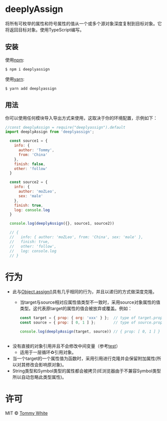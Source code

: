 # deeplyAssign
将所有可枚举的属性和符号属性的值从一个或多个源对象深度复制到目标对象。它将返回目标对象。使用TypeScript编写。

## 安装
使用[npm](https://www.npmjs.com/):
```
$ npm i deeplyassign
```

使用[yarn](https://yarnpkg.com/zh-Hans/):
```
$ yarn add deeplyassign
```

## 用法
你可以使用任何模块导入导出方式来使用，这取决于你的环境配置，示例如下：
```js
//const deeplyAssign = require("deeplyassign").default
import deeplyAssign from 'deeplyassign';

  const source1 = { 
    info: { 
      author: 'Tommy',
      from: 'China' 
    }, 
    finish: false,
    other: 'follow' 
  }

  const source2 = { 
    info: { 
      author: 'moZLeo', 
      sex: 'male' 
    }, 
    finish: true,
    log: console.log
  }

  console.log(deeplyAssign({}, source1, source2))

  // {
  //   info: { author: 'moZLeo', from: 'China', sex: 'male' },
  //   finish: true,
  //   other: 'follow',
  //   log: console.log
  // }
```

# 行为
- 此与[Object.assign()](https://developer.mozilla.org/zh-CN/docs/Web/JavaScript/Reference/Global_Objects/Object/assign#Description)具有几乎相同的行为，并且以递归的方式做深度克隆。
  - 当target与source相对应属性值类型不一致时，采用source对象属性的值类型。这代表原target的属性的值会被放弃或覆盖。例如： 
  
    ```js
    const target = { prop: { org: 'xxx' } };  // type of target.prop => 'object'
    const source = { prop: [ 0, 1 ] };        // type of source.prop => 'array'

    console.log(deeplyAssign(target, source)) // { prop: [ 0, 1 ] }
  ```

- 没有直接的对象引用并且不会修改中间变量（参考[test](https://github.com/Tommy-White/deeplyAssign/blob/master/__tests__/index.js#L16)）
  - 适用于一层循环♻️引用对象。
- 当一个target的一个属性值为函数时，采用引用进行克隆并会保留附加属性(所以对其修改会影响原对象)。
- String类型和Symbol类型的属性都会被拷贝(IE浏览器由于不兼容Symbol类型所以自动忽略此类型属性)。

# 许可
MIT © [Tommy White](https://github.com/Tommy-White)